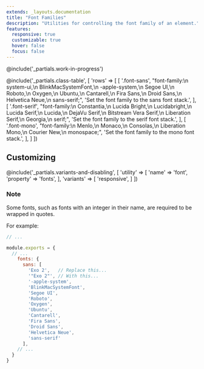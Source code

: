 ```yaml
---
extends: _layouts.documentation
title: "Font Families"
description: "Utilities for controlling the font family of an element."
features:
  responsive: true
  customizable: true
  hover: false
  focus: false
---
```


@include('_partials.work-in-progress')

@include('_partials.class-table', [
  'rows' => [
    [
      '.font-sans',
      "font-family:\n  system-ui,\n  BlinkMacSystemFont,\n  -apple-system,\n  Segoe UI,\n  Roboto,\n  Oxygen,\n  Ubuntu,\n  Cantarell,\n  Fira Sans,\n  Droid Sans,\n  Helvetica Neue,\n  sans-serif;",
      'Set the font family to the sans font stack.',
    ],
    [
      '.font-serif',
      "font-family:\n  Constantia,\n  Lucida Bright,\n  Lucidabright,\n  Lucida Serif,\n  Lucida,\n  DejaVu Serif,\n  Bitstream Vera Serif,\n  Liberation Serif,\n  Georgia,\n  serif;",
      'Set the font family to the serif font stack.',
    ],
    [
      '.font-mono',
      "font-family:\n  Menlo,\n  Monaco,\n  Consolas,\n  Liberation Mono,\n  Courier New,\n  monospace;",
      'Set the font family to the mono font stack.',
    ],
  ]
])

## Customizing

@include('_partials.variants-and-disabling', [
    'utility' => [
        'name' => 'font',
        'property' => 'fonts',
    ],
    'variants' => [
        'responsive',
    ]
])

### Note

Some fonts, such as fonts with an integer in their name, are required to be wrapped in quotes. 

For example:
```js
// ...

module.exports = {
  // ...
    fonts: {
      sans: [
        'Exo 2',   // Replace this...
        '"Exo 2"', // With this...
        '-apple-system',
        'BlinkMacSystemFont',
        'Segoe UI',
        'Roboto',
        'Oxygen',
        'Ubuntu',
        'Cantarell',
        'Fira Sans',
        'Droid Sans',
        'Helvetica Neue',
        'sans-serif'
      ],
    // ...
  }
}
```